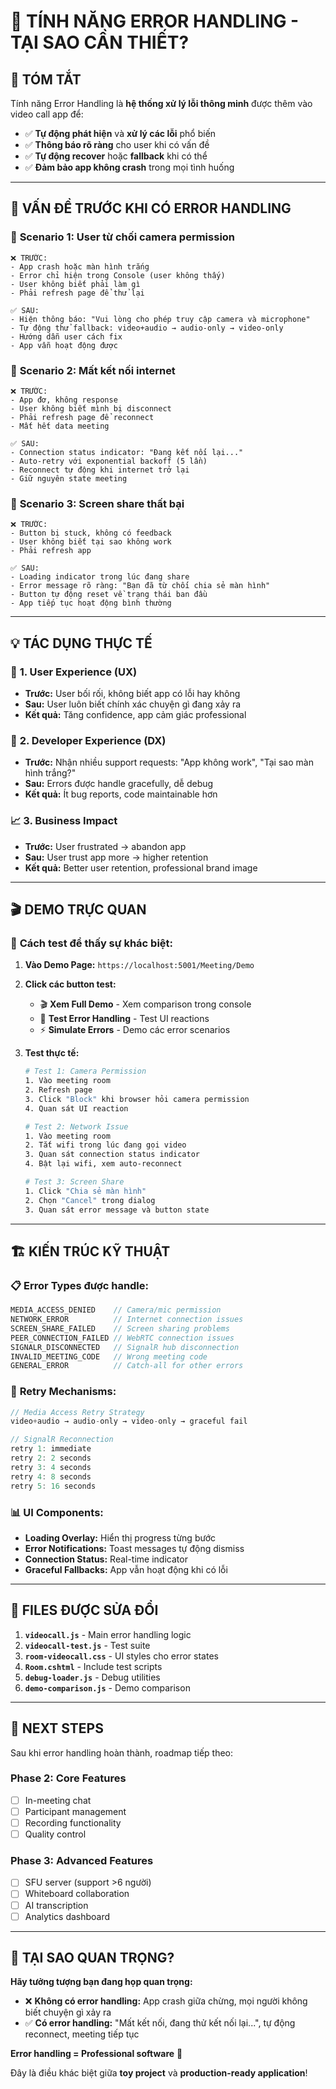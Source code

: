 # 🎯 TÍNH NĂNG ERROR HANDLING - TẠI SAO CẦN THIẾT?

## 📖 TÓM TẮT
Tính năng Error Handling là **hệ thống xử lý lỗi thông minh** được thêm vào video call app để:
- ✅ **Tự động phát hiện** và **xử lý các lỗi** phổ biến
- ✅ **Thông báo rõ ràng** cho user khi có vấn đề
- ✅ **Tự động recover** hoặc **fallback** khi có thể
- ✅ **Đảm bảo app không crash** trong mọi tình huống

---

## 🤔 VẤN ĐỀ TRƯỚC KHI CÓ ERROR HANDLING

### 🔴 **Scenario 1: User từ chối camera permission**
```
❌ TRƯỚC: 
- App crash hoặc màn hình trắng
- Error chỉ hiện trong Console (user không thấy)
- User không biết phải làm gì
- Phải refresh page để thử lại

✅ SAU:
- Hiện thông báo: "Vui lòng cho phép truy cập camera và microphone"
- Tự động thử fallback: video+audio → audio-only → video-only
- Hướng dẫn user cách fix
- App vẫn hoạt động được
```

### 🔴 **Scenario 2: Mất kết nối internet**
```
❌ TRƯỚC:
- App đơ, không response
- User không biết mình bị disconnect
- Phải refresh page để reconnect
- Mất hết data meeting

✅ SAU:
- Connection status indicator: "Đang kết nối lại..."
- Auto-retry với exponential backoff (5 lần)
- Reconnect tự động khi internet trở lại
- Giữ nguyên state meeting
```

### 🔴 **Scenario 3: Screen share thất bại**
```
❌ TRƯỚC:
- Button bị stuck, không có feedback
- User không biết tại sao không work
- Phải refresh app

✅ SAU:
- Loading indicator trong lúc đang share
- Error message rõ ràng: "Bạn đã từ chối chia sẻ màn hình"
- Button tự động reset về trạng thái ban đầu
- App tiếp tục hoạt động bình thường
```

---

## 💡 TÁC DỤNG THỰC TẾ

### 🎯 **1. User Experience (UX)**
- **Trước:** User bối rối, không biết app có lỗi hay không
- **Sau:** User luôn biết chính xác chuyện gì đang xảy ra
- **Kết quả:** Tăng confidence, app cảm giác professional

### 🔧 **2. Developer Experience (DX)**
- **Trước:** Nhận nhiều support requests: "App không work", "Tại sao màn hình trắng?"
- **Sau:** Errors được handle gracefully, dễ debug
- **Kết quả:** Ít bug reports, code maintainable hơn

### 📈 **3. Business Impact**
- **Trước:** User frustrated → abandon app
- **Sau:** User trust app more → higher retention
- **Kết quả:** Better user retention, professional brand image

---

## 🎬 DEMO TRỰC QUAN

### 🧪 **Cách test để thấy sự khác biệt:**

1. **Vào Demo Page:** `https://localhost:5001/Meeting/Demo`
2. **Click các button test:**
   - 🎬 **Xem Full Demo** - Xem comparison trong console
   - 🧪 **Test Error Handling** - Test UI reactions
   - ⚡ **Simulate Errors** - Demo các error scenarios

3. **Test thực tế:**
   ```bash
   # Test 1: Camera Permission
   1. Vào meeting room
   2. Refresh page
   3. Click "Block" khi browser hỏi camera permission
   4. Quan sát UI reaction
   
   # Test 2: Network Issue
   1. Vào meeting room
   2. Tắt wifi trong lúc đang gọi video
   3. Quan sát connection status indicator
   4. Bật lại wifi, xem auto-reconnect
   
   # Test 3: Screen Share
   1. Click "Chia sẻ màn hình"
   2. Chọn "Cancel" trong dialog
   3. Quan sát error message và button state
   ```

---

## 🏗️ KIẾN TRÚC KỸ THUẬT

### 📋 **Error Types được handle:**
```javascript
MEDIA_ACCESS_DENIED    // Camera/mic permission
NETWORK_ERROR          // Internet connection issues  
SCREEN_SHARE_FAILED    // Screen sharing problems
PEER_CONNECTION_FAILED // WebRTC connection issues
SIGNALR_DISCONNECTED   // SignalR hub disconnection
INVALID_MEETING_CODE   // Wrong meeting code
GENERAL_ERROR          // Catch-all for other errors
```

### 🔄 **Retry Mechanisms:**
```javascript
// Media Access Retry Strategy
video+audio → audio-only → video-only → graceful fail

// SignalR Reconnection
retry 1: immediate
retry 2: 2 seconds
retry 3: 4 seconds  
retry 4: 8 seconds
retry 5: 16 seconds
```

### 📊 **UI Components:**
- **Loading Overlay:** Hiển thị progress từng bước
- **Error Notifications:** Toast messages tự động dismiss
- **Connection Status:** Real-time indicator
- **Graceful Fallbacks:** App vẫn hoạt động khi có lỗi

---

## 📝 FILES ĐƯỢC SỬA ĐỔI

1. **`videocall.js`** - Main error handling logic
2. **`videocall-test.js`** - Test suite
3. **`room-videocall.css`** - UI styles cho error states
4. **`Room.cshtml`** - Include test scripts
5. **`debug-loader.js`** - Debug utilities
6. **`demo-comparison.js`** - Demo comparison

---

## 🚀 NEXT STEPS

Sau khi error handling hoàn thành, roadmap tiếp theo:

### Phase 2: Core Features
- [ ] In-meeting chat
- [ ] Participant management
- [ ] Recording functionality  
- [ ] Quality control

### Phase 3: Advanced Features
- [ ] SFU server (support >6 người)
- [ ] Whiteboard collaboration
- [ ] AI transcription
- [ ] Analytics dashboard

---

## 💬 TẠI SAO QUAN TRỌNG?

**Hãy tưởng tượng bạn đang họp quan trọng:**
- ❌ **Không có error handling:** App crash giữa chừng, mọi người không biết chuyện gì xảy ra
- ✅ **Có error handling:** "Mất kết nối, đang thử kết nối lại...", tự động reconnect, meeting tiếp tục

**Error handling = Professional software** 🎯

Đây là điều khác biệt giữa **toy project** và **production-ready application**! 